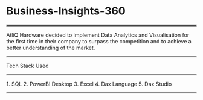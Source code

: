# Business-Insights-360
<hr style="border:2px solid gray">
AtliQ Hardware decided to implement Data Analytics and Visualisation for the first time in their company to surpass the competition and to achieve a better understanding of the market.
<hr style="border:1px solid gray">
Tech Stack Used
<hr style="border:1px solid gray">
1. SQL
2. PowerBI Desktop
3. Excel
4. Dax Language
5. Dax Studio
<hr style="border:1px solid gray">
